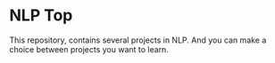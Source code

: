 # NLP Top
This repository, contains several projects in NLP.
And you can make a choice between projects you want to learn.
